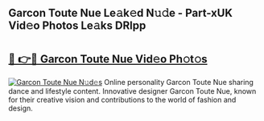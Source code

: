 ## Garcon Toute Nue Le𝚊k𝚎d N𝚞𝚍e - Part-xUK Vid𝚎o Photos Le𝚊ks DRlpp

# <h2><a href="http://fbatvu.evod.top/?m=Garcon+Toute+Nue">🔗 👉🔴 Garcon Toute Nue Vid𝚎o Ph𝚘t𝚘s</a></h2>

[![Garcon Toute Nue N𝚞d𝚎s](https://i.imgur.com/8V9OHl7.gif)](http://fbatvu.evod.top/?m=Garcon+Toute+Nue)
Online personality Garcon Toute Nue sharing dance and lifestyle content. Innovative designer Garcon Toute Nue, known for their creative vision and contributions to the world of fashion and design. 
